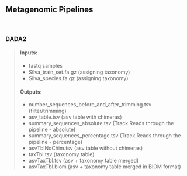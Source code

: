 ## Metagenomic Pipelines

<br>

### DADA2

> #### Inputs:
> * fastq samples 
> * Silva_train_set.fa.gz (assigning taxonomy)
> * Silva_species.fa.gz  (assigning taxonomy)
>
>
> #### Outputs:
> * number_sequences_before_and_after_trimming.tsv (filter/trimming)
> * asv_table.tsv (asv table with chimeras)
> * summary_sequences_absolute.tsv (Track Reads through the pipeline - absolute)
> * summary_sequences_percentage.tsv (Track Reads through the pipeline - percentage)
> * asvTblNoChim.tsv (asv table without chimeras)
> * taxTbl.tsv (taxonomy table)
> * asvTaxTbl.tsv (asv + taxonomy table merged)
> * asvTaxTbl.biom (asv + taxonomy table merged in BIOM format)





